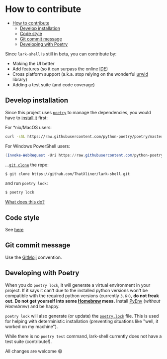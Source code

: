 # How to contribute
<!-- TOC depthFrom:1 depthTo:6 withLinks:1 updateOnSave:1 orderedList:0 -->

- [How to contribute](#how-to-contribute)
	- [Develop installation](#develop-installation)
	- [Code style](#code-style)
	- [Git commit message](#git-commit-message)
	- [Developing with Poetry](#developing-with-poetry)

<!-- /TOC -->
Since `lark-shell` is still in beta, you can contribute by:

 - Making the UI better
 - Add features (so it can surpass the online [IDE][1])
 - Cross platform support (a.k.a. stop relying on the wonderful [urwid][2] library)
 - Adding a test suite (and code coverage)

## Develop installation

Since this project uses [`poetry`][3] to manage the dependencies, you would have to [install it][4] first:

For *nix/MacOS users:
```bash
curl -sSL https://raw.githubusercontent.com/python-poetry/poetry/master/get-poetry.py | python -
```

For Windows PowerShell users:
```PowerShell
(Invoke-WebRequest -Uri https://raw.githubusercontent.com/python-poetry/poetry/master/get-poetry.py -UseBasicParsing).Content | python -
```

...[`git clone`][5] the repo:

```bash
$ git clone https://github.com/ThatXliner/lark-shell.git
```

and run `poetry lock`:

```bash
$ poetry lock
```

[What does this do?](#developing-with-poetry)

## Code style
See [here][6]

## Git commit message

Use the [GitMoji][7] convention.

## Developing with Poetry

When you do `poetry lock`, it will generate a virtual environment in your project. If it says it can't due to the installed python versions won't be compatible with the required python versions (currently `3.6+`), **do not freak out**. **Do not get yourself into some [Homebrew][8] mess.** Install [PyEnv][9] (*without Homebrew*) and be happy.

`poetry lock` will also generate (or update) the [`poetry.lock`](./poetry.lock) file. This is used for helping with deterministic installation (preventing situations like "well, it worked on my machine").

While there is no `poetry test` command, lark-shell currently does not have a test suite (contribute!).

All changes are welcome :smile:


[1]: https://lark-parser.github.io/lark/ide/app.html "The online Lark 'IDE'"
[2]: http://urwid.org/ "The urwid project homepage"
[3]: https://python-poetry.org/ "Poetry's homepage"
[4]: https://python-poetry.org/docs/#installation "How to install Poetry"
[5]: https://www.git-scm.com/docs/git-clone "Git clone man page"
[6]: https://github.com/ThatXliner/Significant-files/blob/main/PYTHON_STYLE.md "Simple python style guide"
[7]: https://gitmoji.carloscuesta.me "The GitMoji specification"
[8]: https://brew.sh/ "The Homebrew Homepage"
[9]: https://github.com/pyenv/pyenv "Pyenv's Repo"
